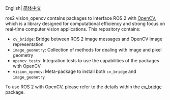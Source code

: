 English| [简体中文](./README_cn.md)

ros2 vision_opencv contains packages to interface ROS 2 with [OpenCV](http://opencv.org/), which is a library designed for computational efficiency and strong focus on real-time computer vision applications. This repository contains:
* `cv_bridge`: Bridge between ROS 2 image messages and OpenCV image representation
* `image_geometry`: Collection of methods for dealing with image and pixel geometry
* `opencv_tests`: Integration tests to use the capabilities of the packages with OpenCV
* `vision_opencv`: Meta-package to install both `cv_bridge` and `image_geometry`

To use ROS 2 with OpenCV, please refer to the details within the [cv_bridge](https://github.com/ros-perception/vision_opencv/tree/ros2/cv_bridge) package.